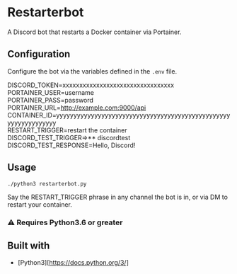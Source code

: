 # Restarterbot

A Discord bot that restarts a Docker container via Portainer.

## Configuration

Configure the bot via the variables defined in the `.env` file.

DISCORD_TOKEN=xxxxxxxxxxxxxxxxxxxxxxxxxxxxxxxxx  
PORTAINER_USER=username  
PORTAINER_PASS=password  
PORTAINER_URL=http://example.com:9000/api  
CONTAINER_ID=yyyyyyyyyyyyyyyyyyyyyyyyyyyyyyyyyyyyyyyyyyyyyyyyyyyyyyyyyyyyyyyy  
RESTART_TRIGGER=restart the container  
DISCORD_TEST_TRIGGER=>** discordtest  
DISCORD_TEST_RESPONSE=Hello, Discord!  

## Usage

`./python3 restarterbot.py`

Say the RESTART_TRIGGER phrase in any channel the bot is in, or via DM to restart your container.

### :warning: Requires Python3.6 or greater

## Built with

- [Python3][https://docs.python.org/3/]